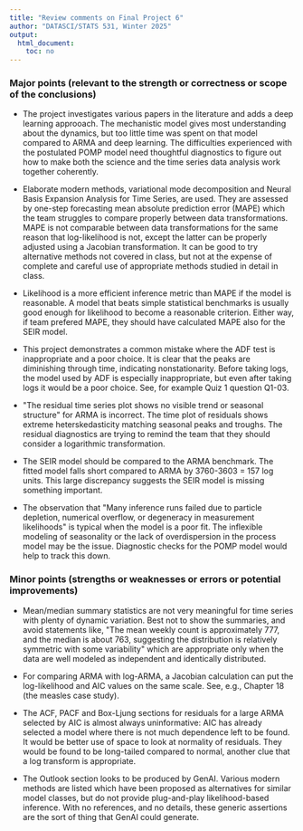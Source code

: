 ```yaml
---
title: "Review comments on Final Project 6"
author: "DATASCI/STATS 531, Winter 2025"
output:
  html_document:
    toc: no
---
```


### Major points (relevant to the strength or correctness or scope of the conclusions)

* The project investigates various papers in the literature and adds a deep learning approoach. The mechanistic model gives most understanding about the dynamics, but too little time was spent on that model compared to ARMA and deep learning. The difficulties experienced with the postulated POMP model need thoughtful diagnostics to figure out how to make both the science and the time series data analysis work together coherently.

* Elaborate modern methods, variational mode decomposition and Neural Basis Expansion Analysis for Time Series, are used. They are assessed by one-step forecasting mean absolute prediction error (MAPE) which the team struggles to compare properly between data transformations. MAPE is not comparable between data transformations for the same reason that log-likelihood is not, except the latter can be properly adjusted using a Jacobian transformation. It can be good to try alternative methods not covered in class, but not at the expense of complete and careful use of appropriate methods studied in detail in class.

* Likelihood is a more efficient inference metric than MAPE if the model is reasonable. A model that beats simple statistical benchmarks is usually good enough for likelihood to become a reasonable criterion. Either way, if team prefered MAPE, they should have calculated MAPE also for the SEIR model.

* This project demonstrates a common mistake where the ADF test is inappropriate and a poor choice. It is clear that the peaks are diminishing through time, indicating nonstationarity. Before taking logs, the model used by ADF is especially inappropriate, but even after taking logs it would be a poor choice. See, for example Quiz 1 question Q1-03.

* "The residual time series plot shows no visible trend or seasonal structure" for ARMA is incorrect.  The time plot of residuals shows extreme heterskedasticity matching seasonal peaks and troughs. The residual diagnostics are trying to remind the team that they should consider a logarithmic transformation.

* The SEIR model should be compared to the ARMA benchmark. The fitted model falls short compared to ARMA by 3760-3603 = 157 log units. This large discrepancy suggests the SEIR model is missing something important.

* The observation that "Many inference runs failed due to particle depletion, numerical overflow, or degeneracy in measurement likelihoods" is typical when the model is a poor fit. The inflexible modeling of seasonality or the lack of overdispersion in the process model may be the issue. Diagnostic checks for the POMP model would help to track this down.

### Minor points (strengths or weaknesses or errors or potential improvements)

* Mean/median summary statistics are not very meaningful for time series with plenty of dynamic variation. Best not to show the summaries, and avoid statements like, "The mean weekly count is approximately 777, and the median is about 763, suggesting the distribution is relatively symmetric with some variability" which are appropriate only when the data are well modeled as independent and identically distributed.

* For comparing ARMA with log-ARMA, a Jacobian calculation can put the log-likelihood and AIC values on the same scale. See, e.g., Chapter 18 (the measles case study).

* The ACF, PACF and Box-Ljung sections for residuals for a large ARMA selected by AIC is almost always uninformative: AIC has already selected a model where there is not much dependence left to be found. It would be better use of space to look at normality of residuals. They would be found to be long-tailed compared to normal, another clue that a log transform is appropriate.

* The Outlook section looks to be produced by GenAI. Various modern methods are listed which have been proposed as alternatives for similar model classes, but do not provide plug-and-play likelihood-based inference. With no references, and no details, these generic assertions are the sort of thing that GenAI could generate.





